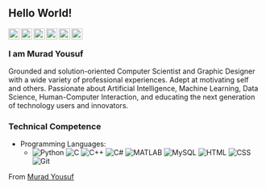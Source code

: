 ## Hello World!

<a href="https://twitter.com/muradyf">
  <img align="left" alt="Murad's Twitter" width="22px" src="https://cdn.jsdelivr.net/npm/simple-icons@3.13.0/icons/twitter.svg" />
</a>
<a href="https://www.linkedin.com/in/muradyf/">
  <img align="left" alt="Murad's Linkdein" width="22px" src="https://cdn.jsdelivr.net/npm/simple-icons@3.13.0/icons/linkedin.svg" />
</a>
<a href="https://github.com/muradyf">
  <img align="left" alt="Murad's Github" width="22px" src="https://cdn.jsdelivr.net/npm/simple-icons@3.13.0/icons/github.svg" />
</a>
<a href="https://www.youtube.com/c/perseusss">
  <img align="left" alt="Murad's YouTube" width="22px" src="https://cdn.jsdelivr.net/npm/simple-icons@3.13.0/icons/youtube.svg" />
</a>
<a href="https://www.behance.net/muradyf">
  <img align="left" alt="Murad's Behance" width="22px" src="https://cdn.jsdelivr.net/npm/simple-icons@3.13.0/icons/behance.svg" />
</a>
<a href="mailto:muradyf@outlook.com">
  <img align="left" alt="Murad's Outlook" width="22px" src="https://cdn.jsdelivr.net/npm/simple-icons@3.13.0/icons/microsoftoutlook.svg" />
</a>
<br />

### I am Murad Yousuf
Grounded and solution-oriented Computer Scientist and Graphic Designer with a wide variety of professional experiences. Adept at motivating self and others. Passionate about Artificial Intelligence, Machine Learning, Data Science, Human-Computer Interaction, and educating the next generation of technology users and innovators.

### Technical Competence
- Programming Languages:
  - ![Python](https://img.shields.io/badge/-Python-333333?style=flat&logo=python)
    ![C](https://img.shields.io/badge/-C-333333?style=flat&logo=c)
    ![C++](https://img.shields.io/badge/-Cplusplus-333333?style=flat&logo=cplusplus)
    ![C#](https://img.shields.io/badge/-Csharp-333333?style=flat&logo=csharp)
    ![MATLAB](https://img.shields.io/badge/-MATLAB-333333?style=flat&logo=matlab)
    ![MySQL](https://img.shields.io/badge/-MySQL-333333?style=flat&logo=mysql)
    ![HTML](https://img.shields.io/badge/-HTML-333333?style=flat&logo=html)
    ![CSS](https://img.shields.io/badge/-CSS-333333?style=flat&logo=css)
    ![Git](https://img.shields.io/badge/-git-333333?style=flat&logo=git)

From [Murad Yousuf](https://github.com/muradyf)
